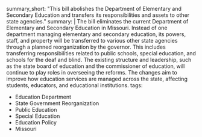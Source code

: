 summary_short: "This bill abolishes the Department of Elementary and Secondary Education and transfers its responsibilities and assets to other state agencies."
summary: |
  The bill eliminates the current Department of Elementary and Secondary Education in Missouri. Instead of one department managing elementary and secondary education, its powers, staff, and property will be transferred to various other state agencies through a planned reorganization by the governor. This includes transferring responsibilities related to public schools, special education, and schools for the deaf and blind. The existing structure and leadership, such as the state board of education and the commissioner of education, will continue to play roles in overseeing the reforms. The changes aim to improve how education services are managed across the state, affecting students, educators, and educational institutions.
tags:
  - Education Department
  - State Government Reorganization
  - Public Education
  - Special Education
  - Education Policy
  - Missouri
